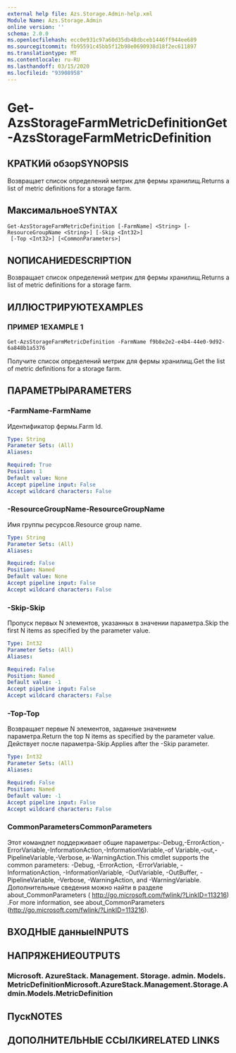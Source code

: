 ```yaml
---
external help file: Azs.Storage.Admin-help.xml
Module Name: Azs.Storage.Admin
online version: ''
schema: 2.0.0
ms.openlocfilehash: ecc0e931c97a60d35db48dbceb1446ff944ee689
ms.sourcegitcommit: fb95591c45bb5f12b98e0690938d18f2ec611897
ms.translationtype: MT
ms.contentlocale: ru-RU
ms.lasthandoff: 03/15/2020
ms.locfileid: "93908958"
---
```

# <span data-ttu-id="a6fa9-101">Get-AzsStorageFarmMetricDefinition</span><span class="sxs-lookup"><span data-stu-id="a6fa9-101">Get-AzsStorageFarmMetricDefinition</span></span>

## <span data-ttu-id="a6fa9-102">КРАТКИй обзор</span><span class="sxs-lookup"><span data-stu-id="a6fa9-102">SYNOPSIS</span></span>
<span data-ttu-id="a6fa9-103">Возвращает список определений метрик для фермы хранилищ.</span><span class="sxs-lookup"><span data-stu-id="a6fa9-103">Returns a list of metric definitions for a storage farm.</span></span>

## <span data-ttu-id="a6fa9-104">Максимальное</span><span class="sxs-lookup"><span data-stu-id="a6fa9-104">SYNTAX</span></span>

```
Get-AzsStorageFarmMetricDefinition [-FarmName] <String> [-ResourceGroupName <String>] [-Skip <Int32>]
 [-Top <Int32>] [<CommonParameters>]
```

## <span data-ttu-id="a6fa9-105">NОПИСАНИЕ</span><span class="sxs-lookup"><span data-stu-id="a6fa9-105">DESCRIPTION</span></span>
<span data-ttu-id="a6fa9-106">Возвращает список определений метрик для фермы хранилищ.</span><span class="sxs-lookup"><span data-stu-id="a6fa9-106">Returns a list of metric definitions for a storage farm.</span></span>

## <span data-ttu-id="a6fa9-107">ИЛЛЮСТРИРУЮТ</span><span class="sxs-lookup"><span data-stu-id="a6fa9-107">EXAMPLES</span></span>

### <span data-ttu-id="a6fa9-108">ПРИМЕР 1</span><span class="sxs-lookup"><span data-stu-id="a6fa9-108">EXAMPLE 1</span></span>
```
Get-AzsStorageFarmMetricDefinition -FarmName f9b8e2e2-e4b4-44e0-9d92-6a848b1a5376
```

<span data-ttu-id="a6fa9-109">Получите список определений метрик для фермы хранилищ.</span><span class="sxs-lookup"><span data-stu-id="a6fa9-109">Get the list of metric definitions for a storage farm.</span></span>

## <span data-ttu-id="a6fa9-110">ПАРАМЕТРЫ</span><span class="sxs-lookup"><span data-stu-id="a6fa9-110">PARAMETERS</span></span>

### <span data-ttu-id="a6fa9-111">-FarmName</span><span class="sxs-lookup"><span data-stu-id="a6fa9-111">-FarmName</span></span>
<span data-ttu-id="a6fa9-112">Идентификатор фермы.</span><span class="sxs-lookup"><span data-stu-id="a6fa9-112">Farm Id.</span></span>

```yaml
Type: String
Parameter Sets: (All)
Aliases:

Required: True
Position: 1
Default value: None
Accept pipeline input: False
Accept wildcard characters: False
```

### <span data-ttu-id="a6fa9-113">-ResourceGroupName</span><span class="sxs-lookup"><span data-stu-id="a6fa9-113">-ResourceGroupName</span></span>
<span data-ttu-id="a6fa9-114">Имя группы ресурсов.</span><span class="sxs-lookup"><span data-stu-id="a6fa9-114">Resource group name.</span></span>

```yaml
Type: String
Parameter Sets: (All)
Aliases:

Required: False
Position: Named
Default value: None
Accept pipeline input: False
Accept wildcard characters: False
```

### <span data-ttu-id="a6fa9-115">-Skip</span><span class="sxs-lookup"><span data-stu-id="a6fa9-115">-Skip</span></span>
<span data-ttu-id="a6fa9-116">Пропуск первых N элементов, указанных в значении параметра.</span><span class="sxs-lookup"><span data-stu-id="a6fa9-116">Skip the first N items as specified by the parameter value.</span></span>

```yaml
Type: Int32
Parameter Sets: (All)
Aliases:

Required: False
Position: Named
Default value: -1
Accept pipeline input: False
Accept wildcard characters: False
```

### <span data-ttu-id="a6fa9-117">-Top</span><span class="sxs-lookup"><span data-stu-id="a6fa9-117">-Top</span></span>
<span data-ttu-id="a6fa9-118">Возвращает первые N элементов, заданные значением параметра.</span><span class="sxs-lookup"><span data-stu-id="a6fa9-118">Return the top N items as specified by the parameter value.</span></span>
<span data-ttu-id="a6fa9-119">Действует после параметра-Skip.</span><span class="sxs-lookup"><span data-stu-id="a6fa9-119">Applies after the -Skip parameter.</span></span>

```yaml
Type: Int32
Parameter Sets: (All)
Aliases:

Required: False
Position: Named
Default value: -1
Accept pipeline input: False
Accept wildcard characters: False
```

### <span data-ttu-id="a6fa9-120">CommonParameters</span><span class="sxs-lookup"><span data-stu-id="a6fa9-120">CommonParameters</span></span>
<span data-ttu-id="a6fa9-121">Этот командлет поддерживает общие параметры:-Debug,-ErrorAction,-ErrorVariable,-InformationAction,-InformationVariable,-of Variable,-out,-PipelineVariable,-Verbose, и-WarningAction.</span><span class="sxs-lookup"><span data-stu-id="a6fa9-121">This cmdlet supports the common parameters: -Debug, -ErrorAction, -ErrorVariable, -InformationAction, -InformationVariable, -OutVariable, -OutBuffer, -PipelineVariable, -Verbose, -WarningAction, and -WarningVariable.</span></span> <span data-ttu-id="a6fa9-122">Дополнительные сведения можно найти в разделе about_CommonParameters ( http://go.microsoft.com/fwlink/?LinkID=113216) .</span><span class="sxs-lookup"><span data-stu-id="a6fa9-122">For more information, see about_CommonParameters (http://go.microsoft.com/fwlink/?LinkID=113216).</span></span>

## <span data-ttu-id="a6fa9-123">ВХОДНЫЕ данные</span><span class="sxs-lookup"><span data-stu-id="a6fa9-123">INPUTS</span></span>

## <span data-ttu-id="a6fa9-124">НАПРЯЖЕНИЕ</span><span class="sxs-lookup"><span data-stu-id="a6fa9-124">OUTPUTS</span></span>

### <span data-ttu-id="a6fa9-125">Microsoft. AzureStack. Management. Storage. admin. Models. MetricDefinition</span><span class="sxs-lookup"><span data-stu-id="a6fa9-125">Microsoft.AzureStack.Management.Storage.Admin.Models.MetricDefinition</span></span>

## <span data-ttu-id="a6fa9-126">Пуск</span><span class="sxs-lookup"><span data-stu-id="a6fa9-126">NOTES</span></span>

## <span data-ttu-id="a6fa9-127">ДОПОЛНИТЕЛЬНЫЕ ССЫЛКИ</span><span class="sxs-lookup"><span data-stu-id="a6fa9-127">RELATED LINKS</span></span>

